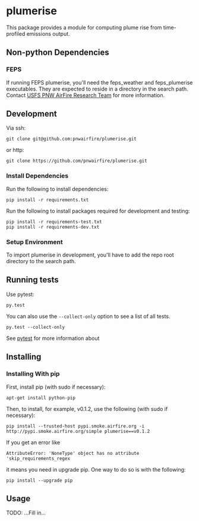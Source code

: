 # plumerise

This package provides a module for computing plume rise from time-profiled
emissions output.

## Non-python Dependencies

### FEPS

If running FEPS plumerise, you'll need the feps_weather and feps_plumerise
executables. They are expected to reside in a directory in the search path.
Contact [USFS PNW AirFire Research Team](http://www.airfire.org/) for more
information.

## Development

Via ssh:

    git clone git@github.com:pnwairfire/plumerise.git

or http:

    git clone https://github.com/pnwairfire/plumerise.git

### Install Dependencies

Run the following to install dependencies:

    pip install -r requirements.txt

Run the following to install packages required for development and testing:

    pip install -r requirements-test.txt
    pip install -r requirements-dev.txt

### Setup Environment

To import plumerise in development, you'll have to add the repo root directory
to the search path.

## Running tests

Use pytest:

    py.test

You can also use the ```--collect-only``` option to see a list of all tests.

    py.test --collect-only

See [pytest](http://pytest.org/latest/getting-started.html#getstarted) for more information about

## Installing

### Installing With pip

First, install pip (with sudo if necessary):

    apt-get install python-pip

Then, to install, for example, v0.1.2, use the following (with sudo if necessary):

    pip install --trusted-host pypi.smoke.airfire.org -i http://pypi.smoke.airfire.org/simple plumerise==v0.1.2

If you get an error like

    AttributeError: 'NoneType' object has no attribute 'skip_requirements_regex

it means you need in upgrade pip.  One way to do so is with the following:

    pip install --upgrade pip

## Usage

TODO: ...Fill in...
